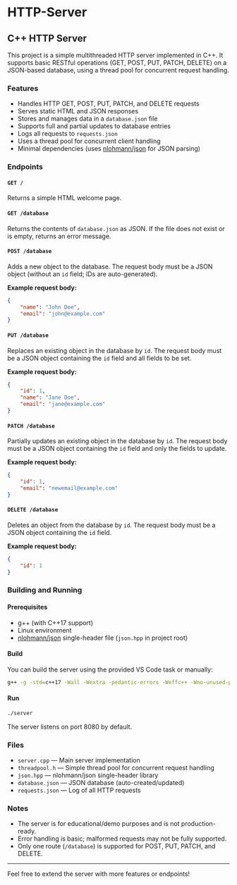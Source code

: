 # HTTP-Server
## C++ HTTP Server

This project is a simple multithreaded HTTP server implemented in C++. It supports basic RESTful operations (GET, POST, PUT, PATCH, DELETE) on a JSON-based database, using a thread pool for concurrent request handling.

### Features
- Handles HTTP GET, POST, PUT, PATCH, and DELETE requests
- Serves static HTML and JSON responses
- Stores and manages data in a `database.json` file
- Supports full and partial updates to database entries
- Logs all requests to `requests.json`
- Uses a thread pool for concurrent client handling
- Minimal dependencies (uses [nlohmann/json](https://github.com/nlohmann/json) for JSON parsing)

### Endpoints
#### `GET /`
Returns a simple HTML welcome page.

#### `GET /database`
Returns the contents of `database.json` as JSON. If the file does not exist or is empty, returns an error message.

#### `POST /database`
Adds a new object to the database. The request body must be a JSON object (without an `id` field; IDs are auto-generated).

**Example request body:**
```json
{
	"name": "John Doe",
	"email": "john@example.com"
}
```

#### `PUT /database`
Replaces an existing object in the database by `id`. The request body must be a JSON object containing the `id` field and all fields to be set.

**Example request body:**
```json
{
	"id": 1,
	"name": "Jane Doe",
	"email": "jane@example.com"
}
```

#### `PATCH /database`
Partially updates an existing object in the database by `id`. The request body must be a JSON object containing the `id` field and only the fields to update.

**Example request body:**
```json
{
	"id": 1,
	"email": "newemail@example.com"
}
```

#### `DELETE /database`
Deletes an object from the database by `id`. The request body must be a JSON object containing the `id` field.

**Example request body:**
```json
{
	"id": 1
}
```

### Building and Running
#### Prerequisites
- g++ (with C++17 support)
- Linux environment
- [nlohmann/json](https://github.com/nlohmann/json) single-header file (`json.hpp` in project root)

#### Build
You can build the server using the provided VS Code task or manually:

```bash
g++ -g -std=c++17 -Wall -Wextra -pedantic-errors -Weffc++ -Wno-unused-parameter -fsanitize=undefined,address *.cpp -o server -pthread
```

#### Run

```bash
./server
```
The server listens on port 8080 by default.

### Files
- `server.cpp` — Main server implementation
- `threadpool.h` — Simple thread pool for concurrent request handling
- `json.hpp` — nlohmann/json single-header library
- `database.json` — JSON database (auto-created/updated)
- `requests.json` — Log of all HTTP requests


### Notes
- The server is for educational/demo purposes and is not production-ready.
- Error handling is basic; malformed requests may not be fully supported.
- Only one route (`/database`) is supported for POST, PUT, PATCH, and DELETE.

---
Feel free to extend the server with more features or endpoints!
